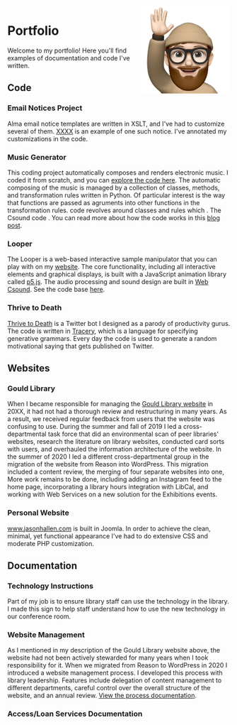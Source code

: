<img src="https://github.com/jasonhallen/portfolio/blob/main/portrait.png" alt="Jason Hallen portrait" height="200" align="right">

# Portfolio
<p>Welcome to my portfolio!  Here you'll find examples of documentation and code I've written.</p>

<h2 style="clear:left;">Code</h2>

### Email Notices Project
Alma email notice templates are written in XSLT, and I've had to customize several of them.  [XXXX](LINK) is an example of one such notice.  I've annotated my customizations in the code.

### Music Generator
This coding project automatically composes and renders electronic music.  I coded it from scratch, and you can [explore the code here](LINK).  The automatic composing of the music is managed by a collection of classes, methods, and transformation rules written in Python.  Of particular interest is the way that functions are passed as agruments into other functions in the transformation rules.  code revolves around classes and rules which .  The Csound code .  You can read more about how the code works in this [blog post](LINK).

### Looper
The Looper is a web-based interactive sample manipulator that you can play with on my [website](LINK).  The core functionality, including all interactive elements and graphical displays, is built with a JavaScript animation library called [p5.js](LINK).  The audio processing and sound design are built in [Web Csound](LINK).  See the code base [here](LINK).

### Thrive to Death
[Thrive to Death](https://twitter.com/thrivetodeath) is a Twitter bot I designed as a parody of productivity gurus.  The code is written in [Tracery](https://tracery.io/), which is a language for specifying generative grammars.  Every day the code is used to generate a random motivational saying that gets published on Twitter. 

## Websites

### Gould Library
When I became responsible for managing the [Gould Library website](LINK) in 20XX, it had not had a thorough review and restructuring in many years.  As a result, we received regular feedback from users that the website was confusing to use.  During the summer and fall of 2019 I led a cross-departmental task force that did an environmental scan of peer libraries' websites, research the literature on library websites, conducted card sorts with users, and overhauled the information architecture of the website.  In the summer of 2020 I led a different cross-departmental group in the migration of the website from Reason into WordPress.  This migration included a content review, the merging of four separate websites into one, More work remains to be done, including adding an Instagram feed to the home page, incorporating a library hours integration with LibCal, and working with Web Services on a new solution for the Exhibitions events.

### Personal Website
www.jasonhallen.com is built in Joomla.  In order to achieve the clean, minimal, yet functional appearance I've had to do extensive CSS and moderate PHP customization.

## Documentation

### Technology Instructions
Part of my job is to ensure library staff can use the technology in the library.  I made this sign to help staff understand how to use the new technology in our conference room.

### Website Management
As I mentioned in my description of the Gould Library website above, the website had not been actively stewarded for many years when I took responsibility for it.  When we migrated from Reason to WordPress in 2020 I introduced a website management process.  I developed this process with library leadership.  Features include delegation of content management to different departments, careful control over the overall structure of the website, and an annual review.  [View the process documentation](LINK).

### Access/Loan Services Documentation
